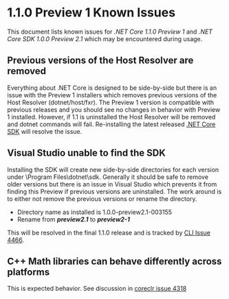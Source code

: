 # 1.1.0 Preview 1 Known Issues

This document lists known issues for *.NET Core 1.1.0 Preview 1* and *.NET Core SDK 1.0.0 Preview 2.1* which may be encountered during usage.

## Previous versions of the Host Resolver are removed

Everything about .NET Core is designed to be side-by-side but there is an issue with the Preview 1 installers which removes previous versions of the Host Resolver (dotnet/host/fxr). The Preview 1 version is compatible with previous releases and you should see no changes in behavior with Preview 1 installed. However, if 1.1 is uninstalled the Host Resolver will be removed and dotnet commands will fail. Re-installing the latest released [.NET Core SDK](https://www.microsoft.com/net/download) will resolve the issue.

## Visual Studio unable to find the SDK

Installing the SDK will create new side-by-side directories for each version under \Program Files\dotnet\sdk. Generally it should be safe to remove older versions but there is an issue in Visual Studio which prevents it from finding this Preview if previous versions are uninstalled. The work around is to either not remove the previous versions or rename the directory.

- Directory name as installed is 1.0.0-preview2.1-003155
- Rename from ***preview2.1*** to ***preview2-1***

This will be resolved in the final 1.1.0 release and is tracked by [CLI Issue 4466](https://github.com/dotnet/cli/issues/4466).


## C++ Math libraries can behave differently across platforms

This is expected behavior. See discussion in [coreclr issue 4318](https://github.com/dotnet/coreclr/issues/4318)